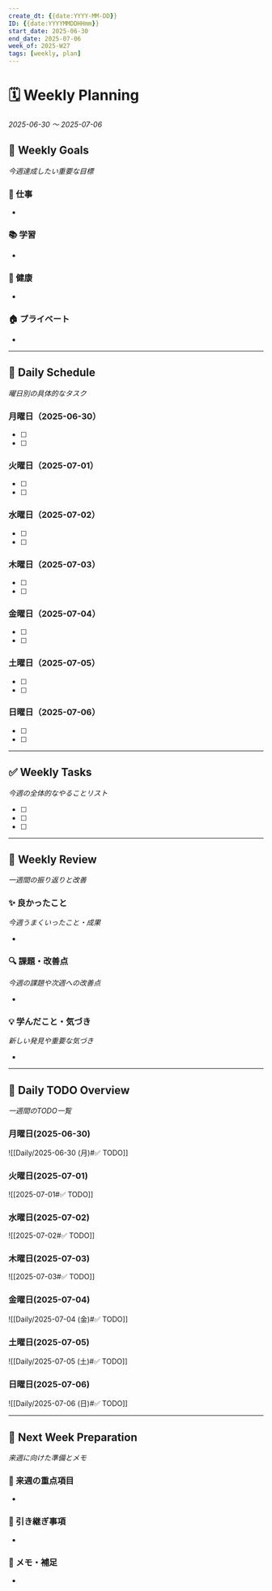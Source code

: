 ```yaml
---
create_dt: {{date:YYYY-MM-DD}}
ID: {{date:YYYYMMDDHHmm}}
start_date: 2025-06-30
end_date: 2025-07-06
week_of: 2025-W27
tags: [weekly, plan]
---
```


# 🗓 Weekly Planning
*2025-06-30 〜 2025-07-06*

## 🎯 Weekly Goals
*今週達成したい重要な目標*

### 💼 仕事
- 

### 📚 学習
- 

### 💪 健康
- 

### 🏠 プライベート
- 

---

## 📅 Daily Schedule
*曜日別の具体的なタスク*

### 月曜日（2025-06-30）
- [ ] 
- [ ] 

### 火曜日（2025-07-01）
- [ ] 
- [ ] 

### 水曜日（2025-07-02）
- [ ] 
- [ ] 

### 木曜日（2025-07-03）
- [ ] 
- [ ] 

### 金曜日（2025-07-04）
- [ ] 
- [ ] 

### 土曜日（2025-07-05）
- [ ] 
- [ ] 

### 日曜日（2025-07-06）
- [ ] 
- [ ] 



---

## ✅ Weekly Tasks
*今週の全体的なやることリスト*

- [ ] 
- [ ] 
- [ ] 

---

## 🔄 Weekly Review
*一週間の振り返りと改善*

### ✨ 良かったこと
*今週うまくいったこと・成果*

- 

### 🔍 課題・改善点
*今週の課題や次週への改善点*

- 

### 💡 学んだこと・気づき
*新しい発見や重要な気づき*

- 

---

## 📖 Daily TODO Overview
*一週間のTODO一覧*

### 月曜日(2025-06-30)
![[Daily/2025-06-30 (月)#✅ TODO]]

### 火曜日(2025-07-01)
![[2025-07-01#✅ TODO]]

### 水曜日(2025-07-02)
![[2025-07-02#✅ TODO]]

### 木曜日(2025-07-03)
![[2025-07-03#✅ TODO]]

### 金曜日(2025-07-04)
![[Daily/2025-07-04 (金)#✅ TODO]]

### 土曜日(2025-07-05)
![[Daily/2025-07-05 (土)#✅ TODO]]

### 日曜日(2025-07-06)
![[Daily/2025-07-06 (日)#✅ TODO]] 

---

## 🚀 Next Week Preparation
*来週に向けた準備とメモ*

### 🎯 来週の重点項目
- 

### 📝 引き継ぎ事項
- 

### 🔖 メモ・補足
- 